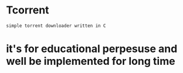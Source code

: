 # Tcorrent
    simple torrent downloader written in C
# it's for educational perpesuse and well be implemented for long time 


